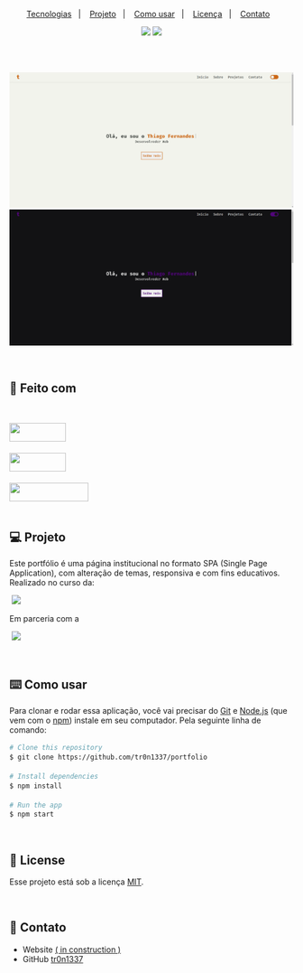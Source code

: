 <p align="center">
  <a href="#-feito-com">Tecnologias</a>&nbsp;&nbsp;&nbsp;|&nbsp;&nbsp;&nbsp;
  <a href="#-projeto">Projeto</a>&nbsp;&nbsp;&nbsp;|&nbsp;&nbsp;&nbsp;
  <a href="#%EF%B8%8F-como-usar">Como usar</a>&nbsp;&nbsp;&nbsp;|&nbsp;&nbsp;&nbsp;
  <a href="#-license">Licença</a>&nbsp;&nbsp;&nbsp;|&nbsp;&nbsp;&nbsp;
  <a href="#-contato">Contato</a>&nbsp;&nbsp;&nbsp;
</p>

<p align="center"><img src="https://img.shields.io/static/v1?label=PRs&message=A%20Liga%20Digital&color=C06014&labelColor=424642"></img>
<img src="https://img.shields.io/static/v1?label=license&message=MIT&color=C06014&labelColor=424642"></img>
</p>

<br>
<br>


![screenshot](/.github/overview1.png)
![screenshot](/.github/overview2.png)

<br>

## 🚀 Feito com
<br>

<a href="https://developer.mozilla.org/pt-BR/docs/Web/HTML"><img width="100px" height="33px" src="https://img.shields.io/badge/HTML5-E34F26?style=for-the-badge&logo=html5&logoColor=white"/></a><br><br>
<a href="https://developer.mozilla.org/docs/Web/CSS"><img width="100px" height="33px" src="https://img.shields.io/badge/CSS3-1572B6?style=for-the-badge&logo=css3&logoColor=white"/></a><br><br>
<a href="https://developer.mozilla.org/docs/orphaned/Web/JavaScript"><img width="140px" height="33px" src="https://img.shields.io/badge/JavaScript-323330?style=for-the-badge&logo=javascript&logoColor=F7DF1E"/></a><br><br>

## 💻 Projeto
Este portfólio é uma página institucional no formato SPA (Single Page Application), com alteração de temas, responsiva e com fins educativos. 
Realizado no curso da:<p>&nbsp;<img src="https://img.shields.io/static/v1?label=&message=A%20Liga%20Digital&color=C06014&labelColor=0000"></p>
Em parceria com a 
<p>&nbsp;<img src="https://img.shields.io/static/v1?label=&message=Driven.cx&color=07a377&labelColor=0000"></p>
<br>

## ⌨️ Como usar

Para clonar e rodar essa aplicação, você vai precisar do [Git](https://git-scm.com) e [Node.js](https://nodejs.org/en/download/) (que vem com o  [npm](http://npmjs.com)) instale em seu computador. Pela seguinte linha de comando:

```bash
# Clone this repository
$ git clone https://github.com/tr0n1337/portfolio

# Install dependencies
$ npm install

# Run the app
$ npm start
```

<br>

## 📝 License
Esse projeto está sob a licença [MIT](https://choosealicense.com/licenses/mit/). 

<br>

## 📱 Contato

- Website [( in construction )](https://google.com.br)
- GitHub [tr0n1337](https://github.com/tr0n1337/)